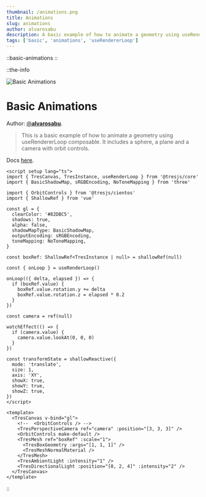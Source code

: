 ```yaml
---
thumbnail: /animations.png
title: Animations
slug: animations
author: alvarosabu
description: A basic example of how to animate a geometry using useRendererLoop composable
tags: ['basic', 'animations', 'useRendererLoop']
---
```


::basic-animations
::

::the-info

![Basic Animations](/animations.png)

# Basic Animations

Author: [@**alvarosabu**](https://twitter.com/alvarosabu).

> This is a basic example of how to animate a geometry using useRendererLoop composable. It includes a sphere, a plane and a camera with orbit controls.

Docs [here](https://tresjs.org/examples/basic-animations.html).

```vue
<script setup lang="ts">
import { TresCanvas, TresInstance, useRenderLoop } from '@tresjs/core'
import { BasicShadowMap, sRGBEncoding, NoToneMapping } from 'three'

import { OrbitControls } from '@tresjs/cientos'
import { ShallowRef } from 'vue'

const gl = {
  clearColor: '#82DBC5',
  shadows: true,
  alpha: false,
  shadowMapType: BasicShadowMap,
  outputEncoding: sRGBEncoding,
  toneMapping: NoToneMapping,
}

const boxRef: ShallowRef<TresInstance | null> = shallowRef(null)

const { onLoop } = useRenderLoop()

onLoop(({ delta, elapsed }) => {
  if (boxRef.value) {
    boxRef.value.rotation.y += delta
    boxRef.value.rotation.z = elapsed * 0.2
  }
})

const camera = ref(null)

watchEffect(() => {
  if (camera.value) {
    camera.value.lookAt(0, 0, 0)
  }
})

const transformState = shallowReactive({
  mode: 'translate',
  size: 1,
  axis: 'XY',
  showX: true,
  showY: true,
  showZ: true,
})
</script>

<template>
  <TresCanvas v-bind="gl">
    <!--  <OrbitControls /> -->
    <TresPerspectiveCamera ref="camera" :position="[3, 3, 3]" />
    <OrbitControls make-default />
    <TresMesh ref="boxRef" :scale="1">
      <TresBoxGeometry :args="[1, 1, 1]" />
      <TresMeshNormalMaterial />
    </TresMesh>
    <TresAmbientLight :intensity="1" />
    <TresDirectionalLight :position="[0, 2, 4]" :intensity="2" />
  </TresCanvas>
</template>
```

::
